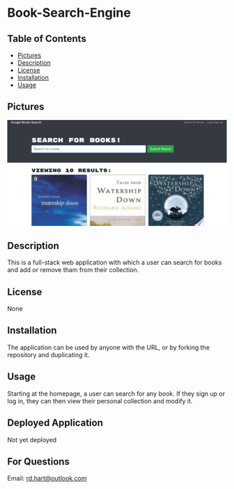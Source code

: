 # Book-Search-Engine

## Table of Contents

- [Pictures](#pictures)
- [Description](#description)
- [License](#license)
- [Installation](#installation)
- [Usage](#usage)

## Pictures
![Picture of homepage](./assets/homepage.png)

## Description

This is a full-stack web application with which a user can search for books and add or remove tham from their collection.

## License

None

## Installation

The application can be used by anyone with the URL, or by forking the repository and duplicating it.

## Usage

Starting at the homepage, a user can search for any book. If they sign up or log in, they can then view their personal collection and modify it.

## Deployed Application
Not yet deployed

## For Questions
Email: rd.hart@outlook.com
